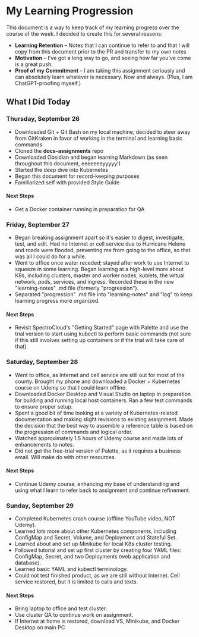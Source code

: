 # My Learning Progression
This document is a way to keep track of my learning progress over the course of the week. I decided to create this for several reasons:
- **Learning Retention** &ndash; Notes that I can continue to refer to and that I will copy from this document prior to the PR and transfer to my own notes
- **Motivation** &ndash; I've got a long way to go, and seeing how far you've come is a great push.
- **Proof of my Commitment** &ndash; I am taking this assignment seriously and can absolutely learn whatever is necessary. Now and always. (Plus, I am ChatGPT-proofing myself.)

## What I Did Today
### Thursday, September 26
- Downloaded Git + Git Bash on my local machine; decided to steer away from GitKraken in favor of working in the terminal and learning basic commands
- Cloned the **docs-assignments** repo
- Downloaded Obsidian and began learning Markdown (as seen throughout this document, eeeeeeeyyyyy!)
- Started the deep dive into Kubernetes
- Began this document for record-keeping purposes
- Familiarized self with provided Style Guide
#### Next Steps
- Get a Docker container running in preparation for QA

### Friday, September 27
- Began breaking assignment apart so it's easier to digest, investigate, test, and edit. Had no Internet or cell service due to Hurricane Helene and roads were flooded, preventing me from going to the office, so that was all I could do for a while. 
- Went to office once water receded; stayed after work to use Internet to squeeze in some learning. Began learning at a high-level more about K8s, including clusters, master and worker nodes, kublets, the virtual network, pods, services, and ingress. Recorded these in the new "learning-notes" .md file (formerly "progression").
- Separated "progression" .md file into "learning-notes" and "log" to keep learning progress more organized.
#### Next Steps
- Revisit SpectroCloud's "Getting Started" page with Palette and use the trial version to start using kubectl to perform basic commands (not sure if this still involves setting up containers or if the trial will take care of that)

### Saturday, September 28
- Went to office, as Internet and cell service are still out for most of the county. Brought my phone and downloaded a Docker + Kubernetes course on Udemy so that I could learn offline. 
- Downloaded Docker Desktop and Visual Studio on laptop in preparation for building and running local host containers. Ran a few test commands to ensure proper setup.
- Spent a good bit of time looking at a variety of Kubernetes-related documentation and making slight revisions to existing assignment. Made the decision that the best way to assemble a reference table is based on the progression of commands and logical order.
- Watched approximately 1.5 hours of Udemy course and made lots of enhancements to notes.
- Did not get the free-trial version of Palette, as it requires a business email. Will make do with other resources.
#### Next Steps
- Continue Udemy course, enhancing my base of understanding and using what I learn to refer back to assignment and continue refinement. 

### Sunday, September 29
- Completed Kubernetes crash course (offline YouTube video, NOT Udemy). 
- Learned *lots* more about other Kubernetes components, including ConfigMap and Secret, Volume, and Deployment and Stateful Set. 
- Learned about and set up Minikube for local K8s cluster testing.
- Followed tutorial and set up first cluster by creating four YAML files: ConfigMap, Secret, and two Deployments (web application and database).
- Learned basic YAML and kubectl terminology.
- Could not test finished product, as we are still without Internet. Cell service restored, but it is limited to calls and texts.
#### Next Steps
- Bring laptop to office and test cluster.
- Use cluster QA to continue work on assignment. 
- If Internet at home is restored, download VS, Minikube, and Docker Desktop on main PC